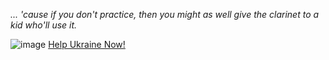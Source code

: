 _... 'cause if you don't practice, then you might as well give the clarinet to a kid who'll use it._

![image](https://github.com/user-attachments/assets/a7c0d995-d8f0-408c-beda-07a4341c0941) [Help Ukraine Now!](https://stand-with-ukraine.pp.ua/)

